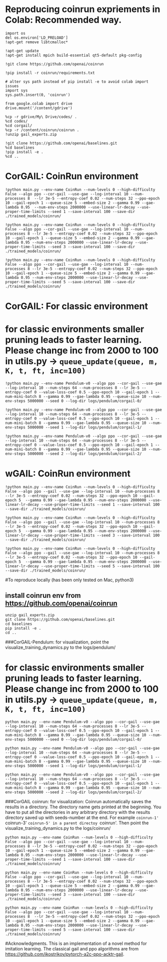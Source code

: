 # Reproducing coinrun expriements in Colab: Recommended way. 

```
import os
del os.environ['LD_PRELOAD']
!apt-get remove libtcmalloc*

!apt-get update
!apt-get install mpich build-essential qt5-default pkg-config

!git clone https://github.com/openai/coinrun

!pip install -r coinrun/requirements.txt

# alter sys path instead of pip install -e to avoid colab import issues
import sys
sys.path.insert(0, 'coinrun')

from google.colab import drive
drive.mount('/content/gdrive')

%cp -r gdrive/My\ Drive/codes/ .
%cd codes/
%cd corgail/
%cp -r /content/coinrun/coinrun .
!unzip gail_experts.zip

!git clone https://github.com/openai/baselines.git
%cd baselines
!pip install -e .
%cd ..

```

# CorGAIL: CoinRun environment
```
!python main.py --env-name CoinRun --num-levels 0 --high-difficulty False --algo ppo --cor-gail --use-gae --log-interval 10 --num-processes 8  --lr 3e-5 --entropy-coef 0.02 --num-steps 32 --ppo-epoch 10 --gail-epoch 1 --queue-size 5 --embed-size 2 --gamma 0.99 --gae-lambda 0.95  --num-env-steps 2000000 --use-linear-lr-decay --use-proper-time-limits --seed 1 --save-interval 100 --save-dir ./trained_models/coinrun/
 
!python main.py --env-name CoinRun --num-levels 0 --high-difficulty False --algo ppo --cor-gail --use-gae --log-interval 10 --num-processes 8 --lr 3e-5 --entropy-coef 0.02 --num-steps 32 --ppo-epoch 10 --gail-epoch 1 --queue-size 5 --embed-size 2 --gamma 0.99 --gae-lambda 0.95 --num-env-steps 2000000 --use-linear-lr-decay --use-proper-time-limits --seed 3 --save-interval 100 --save-dir ./trained_models/coinrun/
 
!python main.py --env-name CoinRun --num-levels 0 --high-difficulty False --algo ppo --cor-gail --use-gae --log-interval 10 --num-processes 8 --lr 3e-5 --entropy-coef 0.02 --num-steps 32 --ppo-epoch 10 --gail-epoch 1 --queue-size 5 --embed-size 2 --gamma 0.99 --gae-lambda 0.95 --num-env-steps 2000000 --use-linear-lr-decay --use-proper-time-limits --seed 5 --save-interval 100 --save-dir ./trained_models/coinrun/ 
```

# CorGAIL: For classic environment
# for classic environments smaller pruning leads to faster learning. Please change inc from 2000 to 100 in utils.py -> ```queue_update(queue, m, K, t, ft, inc=100)```
```
!python main.py --env-name Pendulum-v0 --algo ppo --cor-gail --use-gae --log-interval 10 --num-steps 64 --num-processes 8 --lr 3e-5 --entropy-coef 0 --value-loss-coef 0.5 --ppo-epoch 10 --gail-epoch 1 --num-mini-batch 8 --gamma 0.99 --gae-lambda 0.95 --queue-size 10 --num-env-steps 5000000 --seed 0 --log-dir logs/pendulum/corgail-0/

!python main.py --env-name Pendulum-v0 --algo ppo --cor-gail --use-gae --log-interval 10 --num-steps 64 --num-processes 8 --lr 3e-5 --entropy-coef 0 --value-loss-coef 0.5 --ppo-epoch 10 --gail-epoch 1 --num-mini-batch 8 --gamma 0.99 --gae-lambda 0.95 --queue-size 10 --num-env-steps 5000000 --seed 1 --log-dir logs/pendulum/corgail-1/

!python main.py --env-name Pendulum-v0 --algo ppo --cor-gail --use-gae --log-interval 10 --num-steps 64 --num-processes 8 --lr 3e-5 --entropy-coef 0 --value-loss-coef 0.5 --ppo-epoch 10 --gail-epoch 1 --num-mini-batch 8 --gamma 0.99 --gae-lambda 0.95 --queue-size 10 --num-env-steps 5000000 --seed 2 --log-dir logs/pendulum/corgail-2/ 
 ```

 # wGAIL: CoinRun environment
```
!python main.py --env-name CoinRun --num-levels 0 --high-difficulty False --algo ppo --gail --use-gae --log-interval 10 --num-processes 8 --lr 3e-5 --entropy-coef 0.02 --num-steps 32 --ppo-epoch 10 --gail-epoch 5  --gamma 0.99 --gae-lambda 0.95 --num-env-steps 2000000 --use-linear-lr-decay --use-proper-time-limits --seed 1 --save-interval 100 --save-dir ./trained_models/coinrun/
 
!python main.py --env-name CoinRun --num-levels 0 --high-difficulty False --algo ppo --gail --use-gae --log-interval 10 --num-processes 8 --lr 3e-5 --entropy-coef 0.02 --num-steps 32 --ppo-epoch 10 --gail-epoch 5  --gamma 0.99 --gae-lambda 0.95 --num-env-steps 2000000 --use-linear-lr-decay --use-proper-time-limits --seed 3 --save-interval 100 --save-dir ./trained_models/coinrun/

!python main.py --env-name CoinRun --num-levels 0 --high-difficulty False --algo ppo --gail --use-gae --log-interval 10 --num-processes 8 --lr 3e-5 --entropy-coef 0.02 --num-steps 32 --ppo-epoch 10 --gail-epoch 5  --gamma 0.99 --gae-lambda 0.95 --num-env-steps 2000000 --use-linear-lr-decay --use-proper-time-limits --seed 5 --save-interval 100 --save-dir ./trained_models/coinrun/
``` 
 
#To reproduce locally (has been only tested on Mac, python3)
## install coinrun env from https://github.com/openai/coinrun

```
unzip gail_experts.zip
git clone https://github.com/openai/baselines.git
cd baselines
pip install -e .
cd ..
```
 
###CorGAIL-Pendulum: for visualization, point the visualize_training_dynamics.py to the logs/pendulum/
# for classic environments smaller pruning leads to faster learning. Please change inc from 2000 to 100 in utils.py -> ```queue_update(queue, m, K, t, ft, inc=100)```
```
python main.py --env-name Pendulum-v0 --algo ppo --cor-gail --use-gae --log-interval 10 --num-steps 64 --num-processes 8 --lr 3e-5 --entropy-coef 0 --value-loss-coef 0.5 --ppo-epoch 10 --gail-epoch 1 --num-mini-batch 8 --gamma 0.99 --gae-lambda 0.95 --queue-size 10 --num-env-steps 5000000 --seed 0 --log-dir logs/pendulum/corgail-0/

python main.py --env-name Pendulum-v0 --algo ppo --cor-gail --use-gae --log-interval 10 --num-steps 64 --num-processes 8 --lr 3e-5 --entropy-coef 0 --value-loss-coef 0.5 --ppo-epoch 10 --gail-epoch 1 --num-mini-batch 8 --gamma 0.99 --gae-lambda 0.95 --queue-size 10 --num-env-steps 5000000 --seed 1 --log-dir logs/pendulum/corgail-1/

python main.py --env-name Pendulum-v0 --algo ppo --cor-gail --use-gae --log-interval 10 --num-steps 64 --num-processes 8 --lr 3e-5 --entropy-coef 0 --value-loss-coef 0.5 --ppo-epoch 10 --gail-epoch 1 --num-mini-batch 8 --gamma 0.99 --gae-lambda 0.95 --queue-size 10 --num-env-steps 5000000 --seed 2 --log-dir logs/pendulum/corgail-2/
```

###CorGAIL coinrun: for visualization: Coinrun automatically saves the results in a directory. The directory name gets printed at the beginning. You have to put all the directories in any arbitrary directory with the results directory saved up with seeds-number at the end. For example `coinrun-1' `coinrun-3' `coinrun-5' in a parent directoy `coinrun'. Then point the visualize_training_dynamics.py to the logs/coinrun/

```
python main.py --env-name CoinRun --num-levels 0 --high-difficulty False --algo ppo --cor-gail --use-gae --log-interval 10 --num-processes 8 --lr 3e-5 --entropy-coef 0.02 --num-steps 32 --ppo-epoch 10 --gail-epoch 1 --queue-size 5 --embed-size 2 --gamma 0.99 --gae-lambda 0.95 --num-env-steps 2000000 --use-linear-lr-decay --use-proper-time-limits --seed 1 --save-interval 100 --save-dir ./trained_models/coinrun/
 
python main.py --env-name CoinRun --num-levels 0 --high-difficulty False --algo ppo --cor-gail --use-gae --log-interval 10 --num-processes 8 --lr 3e-5 --entropy-coef 0.02 --num-steps 32 --ppo-epoch 10 --gail-epoch 1 --queue-size 5 --embed-size 2 --gamma 0.99 --gae-lambda 0.95 --num-env-steps 2000000 --use-linear-lr-decay --use-proper-time-limits --seed 3 --save-interval 100 --save-dir ./trained_models/coinrun/
 
python main.py --env-name CoinRun --num-levels 0 --high-difficulty False --algo ppo --cor-gail --use-gae --log-interval 10 --num-processes 8  --lr 3e-5 --entropy-coef 0.02 --num-steps 32 --ppo-epoch 10 --gail-epoch 1 --queue-size 5 --embed-size 2 --gamma 0.99 --gae-lambda 0.95 --num-env-steps 2000000 --use-linear-lr-decay --use-proper-time-limits --seed 5 --save-interval 100 --save-dir ./trained_models/coinrun/
```

#Acknowledgments.
This is an implementation of a novel method for imitation learning. 
The classical gail and ppo algorithms are from <https://github.com/ikostrikov/pytorch-a2c-ppo-acktr-gail>.

